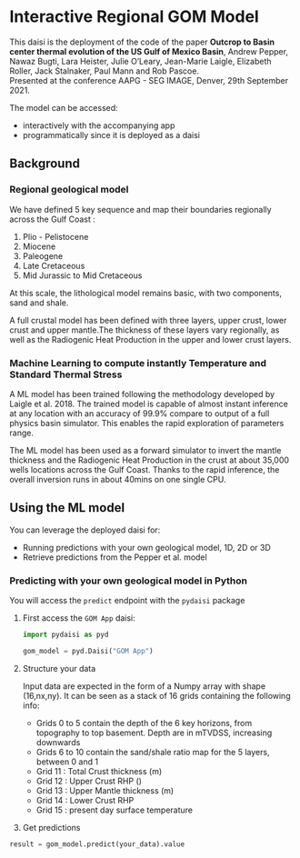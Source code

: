 
# Interactive Regional GOM Model

This daisi is the deployment of the code of the paper
**Outcrop to Basin center thermal evolution of the US Gulf of Mexico Basin**,
Andrew Pepper, Nawaz Bugti, Lara Heister, Julie O’Leary, Jean-Marie Laigle, Elizabeth Roller, Jack Stalnaker, Paul Mann and Rob Pascoe.  
Presented at the conference AAPG - SEG IMAGE, Denver, 29th September 2021.

The model can be accessed:

- interactively with the accompanying app
- programmatically since it is deployed as a daisi

## Background

### Regional geological model

We have defined 5 key sequence and map their boundaries regionally across the Gulf Coast :

1. Plio - Pelistocene
2. Miocene
3. Paleogene
4. Late Cretaceous
5. Mid Jurassic to Mid Cretaceous

At this scale, the lithological model remains basic, with two components, sand and shale.

A full crustal model has been defined with three layers, upper crust, lower crust and
upper mantle.The thickness of these layers vary regionally, as well as the
Radiogenic Heat Production in the upper and lower crust layers.

### Machine Learning to compute instantly Temperature and Standard Thermal Stress

A ML model has been trained following the methodology developed by Laigle et al. 2018.
The trained model is capable of almost instant inference at any location with an accuracy of 99.9%
compare to output of a full physics basin simulator. This enables the rapid exploration
of parameters range.

The ML model has been used as a forward simulator to invert the mantle thickness and the
Radiogenic Heat Production in the crust at about 35,000 wells locations across the Gulf Coast.
Thanks to the rapid inference, the overall inversion runs in about 40mins on one single CPU.

## Using the ML model

You can leverage the deployed daisi for:

- Running predictions with your own geological model, 1D, 2D or 3D
- Retrieve predictions from the Pepper et al. model

### Predicting with your own geological model in Python

You will access the `predict` endpoint with the `pydaisi` package

1. First access the `GOM App` daisi:

    ```python
    import pydaisi as pyd

    gom_model = pyd.Daisi("GOM App")
    ```

2. Structure your data  

    Input data are expected in the form of a Numpy array with shape (16,nx,ny).
    It can be seen as a stack of 16 grids containing the following info:

    - Grids 0 to 5 contain the depth of the 6 key horizons, from topography to top basement. Depth are in mTVDSS, increasing downwards
    - Grids 6 to 10 contain the sand/shale ratio map for the 5 layers, between 0 and 1
    - Grid 11 : Total Crust thickness (m)
    - Grid 12 : Upper Crust RHP ()
    - Grid 13 : Upper Mantle thickness (m)
    - Grid 14 : Lower Crust RHP
    - Grid 15 : present day surface temperature

3. Get predictions

```python
result = gom_model.predict(your_data).value
```
